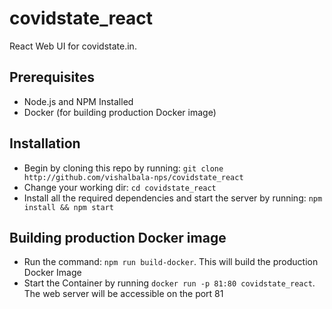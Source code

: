 
# covidstate_react

React Web UI for covidstate.in.

## Prerequisites
- Node.js and NPM Installed
- Docker (for building production Docker image)
## Installation
- Begin by cloning this repo by running: `git clone http://github.com/vishalbala-nps/covidstate_react`
-   Change your working dir:  `cd covidstate_react`
- Install all the required dependencies and start the server by running: `npm install && npm start`
## Building production Docker image
- Run the command: `npm run build-docker`. This will build the production Docker Image
- Start the Container by running `docker run -p 81:80 covidstate_react`. The web server will be accessible on the port 81
